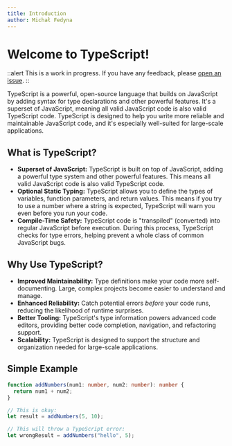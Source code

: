 ```yaml
---
title: Introduction
author: Michał Fedyna
---
```


# Welcome to TypeScript!

::alert
This is a work in progress. If you have any feedback, please [open an issue](https://github.com/michalfedyna/typescript-example/issues/new).
::

TypeScript is a powerful, open-source language that builds on JavaScript by adding syntax for type declarations and other powerful features. It's a superset of JavaScript, meaning all valid JavaScript code is also valid TypeScript code. TypeScript is designed to help you write more reliable and maintainable JavaScript code, and it's especially well-suited for large-scale applications.

## **What is TypeScript?**

- **Superset of JavaScript:** TypeScript is built on top of JavaScript, adding a powerful type system and other powerful features. This means all valid JavaScript code is also valid TypeScript code.
- **Optional Static Typing:** TypeScript allows you to define the types of variables, function parameters, and return values. This means if you try to use a number where a string is expected, TypeScript will warn you even before you run your code.
- **Compile-Time Safety:** TypeScript code is "transpiled" (converted) into regular JavaScript before execution. During this process, TypeScript checks for type errors, helping prevent a whole class of common JavaScript bugs.

## **Why Use TypeScript?**

- **Improved Maintainability:** Type definitions make your code more self-documenting. Large, complex projects become easier to understand and manage.
- **Enhanced Reliability:** Catch potential errors _before_ your code runs, reducing the likelihood of runtime surprises.
- **Better Tooling:** TypeScript's type information powers advanced code editors, providing better code completion, navigation, and refactoring support.
- **Scalability:** TypeScript is designed to support the structure and organization needed for large-scale applications.

## **Simple Example**

```typescript
function addNumbers(num1: number, num2: number): number {
  return num1 + num2;
}

// This is okay:
let result = addNumbers(5, 10);

// This will throw a TypeScript error:
let wrongResult = addNumbers("hello", 5);
```
